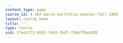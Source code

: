 ```yaml
---
content_type: page
course_id: 4-107-march-portfolio-seminar-fall-2003
layout: course_home
title: ''
type: course
uid: 1fee1172-9591-f443-fbd7-7584ffbe4205
---
```


